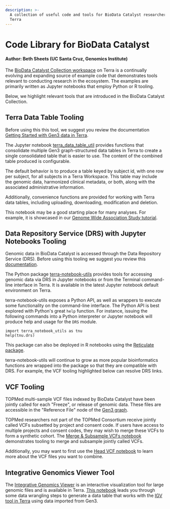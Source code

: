 ```yaml
---
description: >-
  A collection of useful code and tools for BioData Catalyst researchers on
  Terra
---
```


# Code Library for BioData Catalyst

#### Author: Beth Sheets \(UC Santa Cruz, Genomics Institute\)

The [BioData Catalyst Collection workspace](https://terra.biodatacatalyst.nhlbi.nih.gov/#workspaces/biodata-catalyst/BioData%20Catalyst%20Collection) on Terra is a continually evolving and expanding source of example code that demonstrates tools relevant to conducting research in the ecosystem. The examples are primarily written as Jupyter notebooks that employ Python or R tooling. 

Below, we highlight relevant tools that are introduced in the BioData Catalyst Collection. 

## Terra Data Table Tooling

Before using this this tool, we suggest you review the documentation [Getting Started with Gen3 data in Terra](https://support.terra.bio/hc/en-us/articles/360038087312). 

The Jupyter notebook [terra\_data\_table\_util](https://app.terra.bio/#workspaces/biodata-catalyst/BioData%20Catalyst%20Collection/notebooks/launch/terra_data_table_util.ipynb) provides functions that consolidate multiple Gen3 graph-structured data tables in Terra to create a single consolidated table that is easier to use. The content of the combined table produced is configurable.

The default behavior is to produce a table keyed by subject id, with one row per subject, for all subjects in a Terra Workspace. This table may include the genomic data, harmonized clinical metadata, or both, along with the associated administrative information.

Additionally, convenience functions are provided for working with Terra data tables, including uploading, downloading, modification and deletion.  

This notebook may be a good starting place for many analyses. For example, it is showcased in our [Genome Wide Association Study tutorial](https://terra.biodatacatalyst.nhlbi.nih.gov/#workspaces/biodata-catalyst/BioData%20Catalyst%20GWAS%201000%20Genomes%20Tutorial). 

## Data Repository Service \(DRS\) with Jupyter Notebooks Tooling

Genomic data in BioData Catalyst is accessed through the Data Repository Service \(DRS\). Before using this tooling we suggest you review this [documentation](https://support.terra.bio/hc/en-us/articles/360039330211).

The Python package [terra-notebook-utils](https://github.com/DataBiosphere/terra-notebook-utils) provides tools for accessing genomic data via DRS in Jupyter notebooks or from the Terminal command-line interface in Terra. It is available in the latest Jupyter notebook default environment on Terra.  

terra-notebook-utils exposes a Python API, as well as wrappers to execute some functionality on the command-line interface. The Python API is best explored with Python's great `help` function. For instance, issuing the following commands into a Python interpreter or Jupyter notebook will produce help and usage for the `DRS` module.

```text
import terra_notebook_utils as tnu
help(tnu.drs)
```

This package can also be deployed in R notebooks using the [Reticulate package](https://rstudio.github.io/reticulate/).

terra-notebook-utils will continue to grow as more popular bioinformatics functions are wrapped into the package so that they are compatible with DRS. For example, the VCF tooling highlighted below can resolve DRS links. 

## VCF Tooling

TOPMed multi-sample VCF files indexed by BioData Catalyst have been jointly called for each "Freeze", or release of genomic data. These files are accessible in the "Reference File" node of the [Gen3 graph](https://gen3.biodatacatalyst.nhlbi.nih.gov/DD). 

TOPMed researchers not part of the TOPMed Consortium receive jointly called VCFs subsetted by project and consent code. If users have access to multiple projects and consent codes, they may wish to merge these VCFs to form a synthetic cohort. The [Merge & Subsample VCFs notebook ](https://terra.biodatacatalyst.nhlbi.nih.gov/#workspaces/biodata-catalyst/BioData%20Catalyst%20Collection/notebooks/launch/VCF%20Merge%20and%20Subsample%20Tutorial.ipynb)demonstrates tooling to merge and subsample jointly called VCFs.

Additionally, you may want to first use the [Head VCF notebook](https://terra.biodatacatalyst.nhlbi.nih.gov/#workspaces/biodata-catalyst/BioData%20Catalyst%20Collection/notebooks/launch/head-vcf-gz.ipynb) to learn more about the VCF files you want to combine. 

##  Integrative Genomics Viewer Tool

The [Integrative Genomics Viewer](http://software.broadinstitute.org/software/igv/) is an interactive visualization tool for large genomic files and is available in Terra. [This notebook](https://terra.biodatacatalyst.nhlbi.nih.gov/#workspaces/biodata-catalyst/BioData%20Catalyst%20Collection/notebooks/launch/Prepare%20Gen3%20data%20for%20input%20into%20the%20Integrative%20Genomics%20Viewer%20%28IGV%29%20in%20Terra%20.ipynb) leads you through some data wrangling steps to generate a data table that works with the [IGV tool in Terra](https://support.terra.bio/hc/en-us/articles/360029654831-Viewing-IGV-tracks-of-BAM-files-in-your-workspace-data) using data imported from Gen3.







